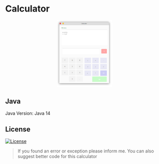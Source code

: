 # Calculator

<p style="text-align: center">
  <img src="https://raw.githubusercontent.com/Jervx/Calculator/master/Calculator.png" width="35%">
</p>

## Java
Java Version: Java 14

## License
[![License](https://img.shields.io/github/license/jervx/Calculator)](http://badges.mit-license.org)


> If you found an error or exception please inform me. You can also suggest better code for this calculator</p>
